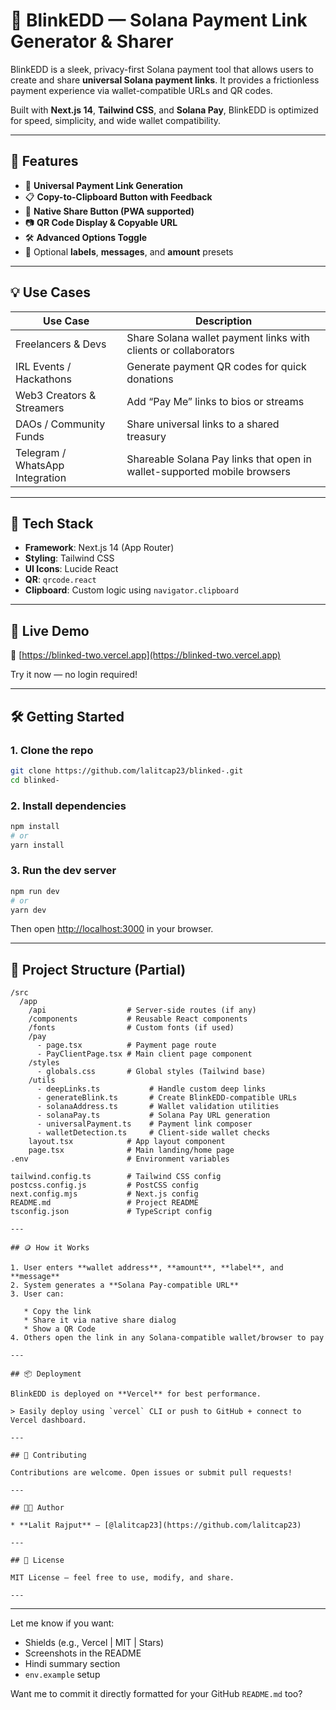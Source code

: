 
# 🚀 BlinkEDD — Solana Payment Link Generator & Sharer

BlinkEDD is a sleek, privacy-first Solana payment tool that allows users to create and share **universal Solana payment links**. It provides a frictionless payment experience via wallet-compatible URLs and QR codes.

Built with **Next.js 14**, **Tailwind CSS**, and **Solana Pay**, BlinkEDD is optimized for speed, simplicity, and wide wallet compatibility.

---

## 🌟 Features

- 🔗 **Universal Payment Link Generation**
- 📋 **Copy-to-Clipboard Button with Feedback**
- 📱 **Native Share Button (PWA supported)**
- 📷 **QR Code Display & Copyable URL**
- 🛠️ **Advanced Options Toggle**
- 💬 Optional **labels**, **messages**, and **amount** presets

---

## 💡 Use Cases

| Use Case                          | Description                                                                 |
|----------------------------------|-----------------------------------------------------------------------------|
| Freelancers & Devs               | Share Solana wallet payment links with clients or collaborators            |
| IRL Events / Hackathons          | Generate payment QR codes for quick donations                              |
| Web3 Creators & Streamers        | Add “Pay Me” links to bios or streams                                      |
| DAOs / Community Funds           | Share universal links to a shared treasury                                 |
| Telegram / WhatsApp Integration | Shareable Solana Pay links that open in wallet-supported mobile browsers   |

---

## 🔧 Tech Stack

- **Framework**: Next.js 14 (App Router)
- **Styling**: Tailwind CSS
- **UI Icons**: Lucide React
- **QR**: `qrcode.react`
- **Clipboard**: Custom logic using `navigator.clipboard`

---

## 🚦 Live Demo

🔗 [https://blinked-two.vercel.app](https://blinked-two.vercel.app)

Try it now — no login required!

---

## 🛠️ Getting Started

### 1. Clone the repo

```bash
git clone https://github.com/lalitcap23/blinked-.git
cd blinked-
````

### 2. Install dependencies

```bash
npm install
# or
yarn install
```

### 3. Run the dev server

```bash
npm run dev
# or
yarn dev
```

Then open [http://localhost:3000](http://localhost:3000) in your browser.

---

## 🧠 Project Structure (Partial)

```
/src
  /app
    /api                  # Server-side routes (if any)
    /components           # Reusable React components
    /fonts                # Custom fonts (if used)
    /pay
      - page.tsx          # Payment page route
      - PayClientPage.tsx # Main client page component
    /styles
      - globals.css       # Global styles (Tailwind base)
    /utils
      - deepLinks.ts           # Handle custom deep links
      - generateBlink.ts       # Create BlinkEDD-compatible URLs
      - solanaAddress.ts       # Wallet validation utilities
      - solanaPay.ts           # Solana Pay URL generation
      - universalPayment.ts    # Payment link composer
      - walletDetection.ts     # Client-side wallet checks
    layout.tsx            # App layout component
    page.tsx              # Main landing/home page
.env                      # Environment variables

tailwind.config.ts        # Tailwind CSS config
postcss.config.js         # PostCSS config
next.config.mjs           # Next.js config
README.md                 # Project README
tsconfig.json             # TypeScript config

---

## 🪙 How it Works

1. User enters **wallet address**, **amount**, **label**, and **message**
2. System generates a **Solana Pay-compatible URL**
3. User can:

   * Copy the link
   * Share it via native share dialog
   * Show a QR Code
4. Others open the link in any Solana-compatible wallet/browser to pay

---

## 📦 Deployment

BlinkEDD is deployed on **Vercel** for best performance.

> Easily deploy using `vercel` CLI or push to GitHub + connect to Vercel dashboard.

---

## 🙌 Contributing

Contributions are welcome. Open issues or submit pull requests!

---

## 🧑‍💻 Author

* **Lalit Rajput** – [@lalitcap23](https://github.com/lalitcap23)

---

## 📄 License

MIT License – feel free to use, modify, and share.

---

```

---

Let me know if you want:

- Shields (e.g., Vercel | MIT | Stars)
- Screenshots in the README
- Hindi summary section
- `env.example` setup

Want me to commit it directly formatted for your GitHub `README.md` too?
```

